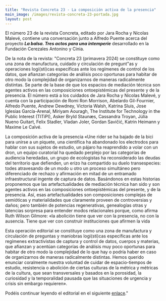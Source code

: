 ```yaml
---
title: "Revista Concreta 23 - La composición activa de la presencia"
main_image: /images/revista-concreta-23-portada.jpg
layout: post
---
```


El número 23 de la revista Concreta, editado por Jara Rocha y Nicolas Malevé, contiene una conversación junto a Alfredo Puente acerca del proyecto ***La balsa. Tres actos para una intemperie*** desarrollado en la Fundación Cerezales Antonino y Cinia.

De la nota de la revista: "Concreta 23 (primavera 2024) se constituye como una zona de manufactura, cuidado y circulación de pregunt"as y operaciones logi(sti)cas específicas ante los regímenes de control de los datos, que afianzan categorías de análisis poco oportunas para habitar de otro modo la complejidad de organizarnos de maneras radicalmente distintas. Se parte de la base de que los espacios de mediación técnica son agentes activos en las composiciones ontoepistémicas del presente y de la presencia. El número está a los cuidados de Jara Rocha y Nicolas Malevé, y cuenta con la participación de Romi Ron Morrison, Abelardo Gil-Fournier, Alfredo Puente, Andrew Dewdney, Victoria Walsh, Katrina Sluis, Jose Iglesias García-Arenal, Miriyam Aouragh, The Institute for Technology in the Public Interest (TITiPI), Asker Bryld Staunæs, Cassandra Troyan, Júlia Nueno Guitart, Felix Stadler, Vladan Joler, Gordan Savičić, Katrin Heimann y Maxime Le Calvé.

La composición activa de la presencia
«Une rider se ha bajado de la bici para unirse a un piquete, una científica ha abandonado los electrodos para hablar con sus sujetos de estudio, un pájaro ha reaprendido a volar con un dron, un equipo curatorial ha quedado perplejo por las categorías de audiencia heredadas, un grupo de ecologistas ha reconsiderado las deudas del territorio que defienden, un erizo ha compartido su duelo transespecies: todes atravesando de un modo u otro un proceso simultáneo pero diferenciado de rechazo y afirmación en mitad de un entramado infraestructural ingente de captura de datos. Basándonos en estas historias proponemos que las artefactualidades de mediación técnica han sido y son agentes activos en las composiciones ontoepistémicas del presente, y de la presencia. Así, esas artefactualidades son composiciones complejas de semióticas y materialidades que claramente proveen de controversias y daños; pero también de potencias regenerativas, genealogías otras y latencias sorpresa para entender modos relacionales porque, como afirma Ruth Wilson Gilmore: «la abolición tiene que ver con la presencia, no con la ausencia. Tiene que ver con construir instituciones que afirmen la vida

Esta operación editorial se constituye como una zona de manufactura y circulación de preguntas y maniobras logi(sti)cas específicas ante los regímenes extractivistas de captura y control de datos, cuerpos y materias, que afianzan y acentúan categorías de análisis muy poco oportunas para habitar de otro modo la complejidad de lo que hay o podría haber en caso de organizarnos de maneras radicalmente distintas. Hemos querido enunciar coralmente nuestra voluntad de cuidar de espacio-tiempos de estudio, resistencia o abolición de ciertas culturas de la métrica y métricas de la cultura, que sean transversales y basados en la porosidad, la curiosidad y la temporalidad pausada que las situaciones de urgencia y crisis sin embargo requieren».

Podéis continuar leyendo el editorial en el siguiente <a href="https://editorialconcreta.us7.list-manage.com/track/click?u=0ebaa639487762246cfb2e8ee&id=a82a02a832&e=2ed3ea4eda">enlace</a>."